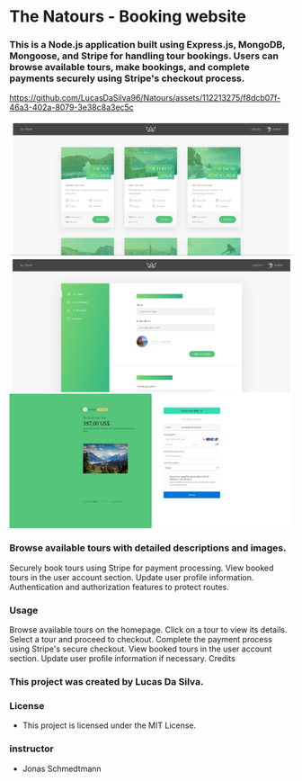 # The Natours - Booking website

### This is a Node.js application built using Express.js, MongoDB, Mongoose, and Stripe for handling tour bookings. Users can browse available tours, make bookings, and complete payments securely using Stripe's checkout process.


https://github.com/LucasDaSilva96/Natours/assets/112213275/f8dcb07f-46a3-402a-8079-3e38c8a3ec5c


<img src="/public/img/Natours-preview-1.png" alt="Preview image" title="Image 1">
<img src="/public/img/Natours-preview-2.png" alt="Preview image" title="Image 2">
<img src="/public/img/Natours-preview-3.png" alt="Preview image" title="Image 3">

### Browse available tours with detailed descriptions and images.

Securely book tours using Stripe for payment processing.
View booked tours in the user account section.
Update user profile information.
Authentication and authorization features to protect routes.

### Usage

Browse available tours on the homepage.
Click on a tour to view its details.
Select a tour and proceed to checkout.
Complete the payment process using Stripe's secure checkout.
View booked tours in the user account section.
Update user profile information if necessary.
Credits

### This project was created by Lucas Da Silva.

### License

- This project is licensed under the MIT License.

### instructor

- Jonas Schmedtmann
